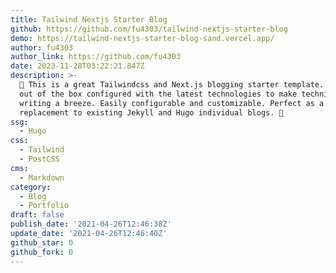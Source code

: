```yaml
---
title: Tailwind Nextjs Starter Blog
github: https://github.com/fu4303/tailwind-nextjs-starter-blog
demo: https://tailwind-nextjs-starter-blog-sand.vercel.app/
author: fu4303
author_link: https://github.com/fu4303
date: 2023-11-28T03:22:21.847Z
description: >-
  🧬 This is a great Tailwindcss and Next.js blogging starter template. Comes
  out of the box configured with the latest technologies to make technical
  writing a breeze. Easily configurable and customizable. Perfect as a
  replacement to existing Jekyll and Hugo individual blogs. 🧬
ssg:
  - Hugo
css:
  - Tailwind
  - PostCSS
cms:
  - Markdown
category:
  - Blog
  - Portfolio
draft: false
publish_date: '2021-04-26T12:46:38Z'
update_date: '2021-04-26T12:46:40Z'
github_star: 0
github_fork: 0
---
```

